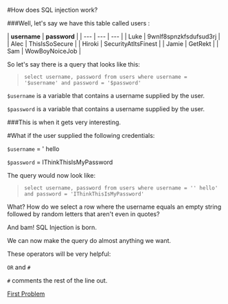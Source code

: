 #How does SQL injection work?

###Well, let's say we have this table called users :

| **username** | **password** |
| --- | --- | --- |
| Luke | 9wnlf8spnzkfsdufsud3rj |
| Alec | ThisIsSoSecure |
| Hiroki | SecurityAtItsFinest |
| Jamie | GetRekt |
| Sam | WowBoyNoiceJob |

So let's say there is a query that looks like this:
>`select username, password from users where username = 
'$username' and password = '$password' `

`$username` is a variable that contains a username supplied by the user.

`$password` is a variable that contains a username supplied by the user.

###This is when it gets very interesting. 

#What if the user supplied the following credentials:

`$username` = ' hello

`$password` = IThinkThisIsMyPassword 

The query would now look like: 

>`select username, password from users where username = '' hello' and password = 'IThinkThisIsMyPassword' `

What? How do we select a row where the username equals an empty string followed by random letters that aren't even in quotes? 

And bam! SQL Injection is born.

We can now make the query do almost anything we want. 

These operators will be very helpful: 

`OR` and `#`

`#` comments the rest of the line out. 

[First Problem](http://abctf.xtyz)













